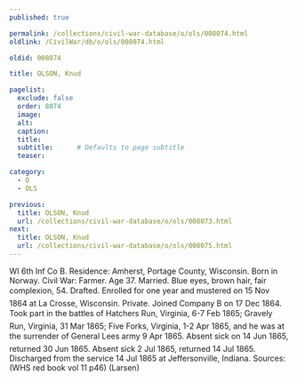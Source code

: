 ```yaml
---
published: true

permalink: /collections/civil-war-database/o/ols/008074.html
oldlink: /CivilWar/db/o/ols/008074.html

oldid: 008074

title: OLSON, Knud

pagelist:
  exclude: false
  order: 8074
  image: 
  alt:
  caption:
  title:
  subtitle:      # Defaults to page subtitle
  teaser:

category: 
  - O 
  - OLS

previous:
  title: OLSON, Knud
  url: /collections/civil-war-database/o/ols/008073.html  
next:
  title: OLSON, Knud
  url: /collections/civil-war-database/o/ols/008075.html   
---
```

WI 6th Inf Co B. Residence: Amherst, Portage County, Wisconsin. Born in Norway. Civil War: Farmer. Age 37. Married. Blue eyes, brown hair, fair complexion, 5&#146;4&#148;. Drafted. Enrolled for one year and mustered on 15 Nov 1864 at La Crosse, Wisconsin. Private. Joined Company B on 17 Dec 1864. Took part in the battles of Hatcher&#146;s Run, Virginia, 6-7 Feb 1865; Gravely Run, Virginia, 31 Mar 1865; Five Forks, Virginia, 1-2 Apr 1865, and he was at the surrender of General Lee&#146;s army 9 Apr 1865. Absent sick on 14 Jun 1865, returned 30 Jun 1865. Absent sick 2 Jul 1865, returned 14 Jul 1865. Discharged from the service 14 Jul 1865 at Jeffersonville, Indiana. Sources: (WHS red book vol 11 p46) (Larsen)